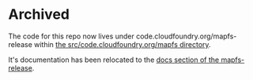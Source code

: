 # Archived

The code for this repo now lives under code.cloudfoundry.org/mapfs-release within [the src/code.cloudfoundry.org/mapfs directory](https://github.com/cloudfoundry/mapfs-release/tree/develop/src/code.cloudfoundry.org/mapfs).

It's documentation has been relocated to the [docs section of the mapfs-release](https://github.com/cloudfoundry/mapfs-release/blob/develop/docs/01-overview.md).
